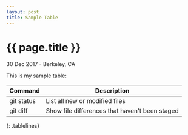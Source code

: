 ```yaml
---
layout: post
title: Sample Table
---
```


{{ page.title }}
================

<p class="meta">30 Dec 2017 - Berkeley, CA</p>

This is my sample table:

<style>
.tablelines table, .tablelines td, .tablelines th {
        border: 1px solid black;
        }
</style>

| Command | Description |
| --- | --- |
| git status | List all new or modified files |
| git diff | Show file differences that haven't been staged |
{: .tablelines}